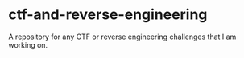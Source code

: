 # ctf-and-reverse-engineering

A repository for any CTF or reverse engineering challenges that I am working on.

